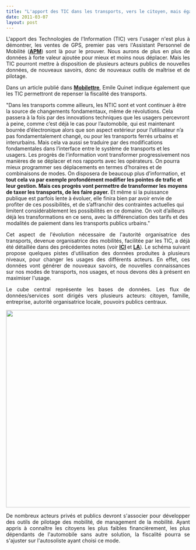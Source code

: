```yaml
---
title: "L'apport des TIC dans les transports, vers le citoyen, mais également vers l'autorité"
date: 2011-03-07
layout: post
---
```


<p style="text-align: justify;">L'apport des Technologies de l'Information (TIC) vers l'usager n'est plus à démontrer, les ventes de GPS, premier pas vers l'Assistant Personnel de Mobilité (<a href="/2011/03/gps-assistant-personnel-de-mobilite-et-neurophysiologie.html" target="_self" rel="noopener noreferrer"><strong>APM</strong></a>) sont là pour le prouver. Nous aurons de plus en plus de données à forte valeur ajoutée pour mieux et moins nous déplacer. Mais les TIC pourront mettre à disposition de plusieurs acteurs publics de nouvelles données, de nouveaux savoirs, donc de nouveaux outils de maîtrise et de pilotage.</p>
<p style="text-align: justify;">Dans un article publié dans <a href="http://www.mobilettre.com/comment-moderniser-la-fiscalite-des-transports/" target="_blank" rel="noopener noreferrer"><strong>Mobilettre</strong></a>, Emile Quinet indique également que les TIC permettront de repenser la fiscalité des transports.</p>
<!--more--> "Dans les transports comme ailleurs, les NTIC sont et vont continuer à être la source de changements fondamentaux, même de révolutions. Cela passera à la fois par des innovations techniques que les usagers percevront à peine, comme c’est déjà le cas pour l’automobile, qui est maintenant bourrée d’électronique alors que son aspect extérieur pour l’utilisateur n’a pas fondamentalement changé, ou pour les transports ferrés urbains et interurbains. Mais cela va aussi se traduire par des modifications fondamentales dans l’interface entre le système de transports et les usagers. Les progrès de l’information vont transformer progressivement nos manières de se déplacer et nos rapports avec les opérateurs. On pourra mieux programmer ses déplacements en termes d’horaires et de combinaisons de modes. On disposera de beaucoup plus d’information, et <strong>tout cela va par exemple profondément modifier les pointes de trafic et leur gestion. Mais ces progrès vont permettre de transformer les moyens de taxer les transports, de les faire payer.</strong> Et même si la puissance publique est parfois lente à évoluer, elle finira bien par avoir envie de profiter de ces possibilités, et de s’affranchir des contraintes actuelles qui limitent considérablement les possibilités en ce domaine. On voit d’ailleurs déjà les transformations en ce sens, avec la différenciation des tarifs et des modalités de paiement dans les transports publics urbains."
<p style="text-align: justify;">Cet aspect de l'évolution nécessaire de l'autorité organisatrice des transports, devenue organisatrice des mobilités, facilitée par les TIC, a déjà été détaillée dans des précédentes notes (voir <strong><a href="/2010/09/metanote-tdf-7-la-donnee-enjeu-strategique-des-mobilites-multimodales-quelles-perspectives.html" target="_blank" rel="noopener noreferrer">ICI</a> </strong>et <a href="/2009/11/autorite-des-transports-vers-une-revolution.html" target="_blank" rel="noopener noreferrer"><strong>LA</strong></a>). Le schéma suivant propose quelques pistes d'utilisation des données produites à plusieurs niveaux, pour changer les usages des différents acteurs. En effet, ces données vont générer de nouveaux savoirs, de nouvelles connaissances sur nos modes de transports, nos usages, et nous devons dès à présent en maximiser l'usage.</p>
<p style="text-align: justify;">Le cube central représente les bases de données. Les flux de données/services sont dirigés vers plusieurs acteurs: citoyen, famille, entreprise, autorité organisatrice locale, pouvoirs publics centraux.</p>
<a href="https://transportsdufutur.ademe.fr/wp-content/uploads/sites/6/2011/03/cube.jpg"><img class="aligncenter wp-image-5411 size-full" src="https://transportsdufutur.ademe.fr/wp-content/uploads/sites/6/2011/03/cube.jpg" alt="" width="720" height="540" /></a>
<p style="text-align: justify;">De nombreux acteurs privés et publics devront s'associer pour développer des outils de pilotage des mobilité, de management de la mobilité. Ayant appris à connaître les citoyens les plus faibles financièrement, les plus dépendants de l'automobile sans autre solution, la fiscalité pourra se s'ajuster sur l'autosoliste ayant choisi ce mode.</p>